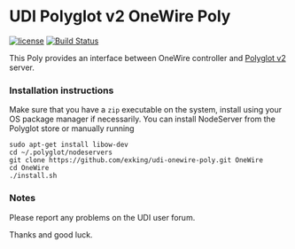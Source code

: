 # UDI Polyglot v2 OneWire Poly

[![license](https://img.shields.io/github/license/mashape/apistatus.svg)](https://github.com/exking/udi-onewire-poly/blob/master/LICENSE)
[![Build Status](https://travis-ci.org/exking/udi-onewire-poly.svg?branch=master)](https://travis-ci.org/exking/udi-onewire-poly)

This Poly provides an interface between OneWire controller and [Polyglot v2](https://github.com/UniversalDevicesInc/polyglot-v2) server.

### Installation instructions
Make sure that you have a `zip` executable on the system, install using your OS package manager if necessarily.
You can install NodeServer from the Polyglot store or manually running
```
sudo apt-get install libow-dev
cd ~/.polyglot/nodeservers
git clone https://github.com/exking/udi-onewire-poly.git OneWire
cd OneWire
./install.sh
```

### Notes

Please report any problems on the UDI user forum.

Thanks and good luck.
